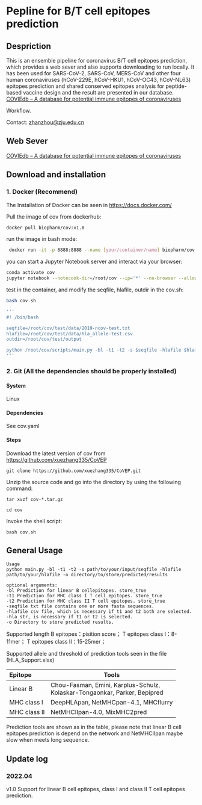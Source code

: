 # Pepline for B/T cell epitopes prediction

## Despriction

This is an ensemble pipeline for coronavirus B/T cell epitopes prediction, which provides a web sever and also supports downloading to run locally. It has been used for SARS-CoV-2, SARS-CoV, MERS-CoV and other four human coronaviruses (hCoV-229E, hCoV-HKU1, hCoV-OC43, hCoV-NL63) epitopes prediction and shared conserved epitopes analysis for peptide-based vaccine design and the result are presented in our database. [COVIEdb – A database for potential immune epitopes of coronaviruses](http://biopharm.zju.edu.cn/coviedb/)

Workflow.

Contact: zhanzhou@zju.edu.cn



## Web Sever

[COVIEdb – A database for potential immune epitopes of coronaviruses](http://biopharm.zju.edu.cn/coviedb/)



## Download and installation

### 1. Docker (Recommend)

The Installation of Docker can be seen in https://docs.docker.com/

Pull the image of cov from dockerhub:

```sh
docker pull biopharm/cov:v1.0
```

run the image in bash mode:

```sh
 docker run -it -p 8888:8888 --name [your/container/name] biopharm/cov:v1.0 bash
```

you can start a Jupyter Notebook server and interact via your browser:

```sh
conda activate cov
jupyter notebook --notecook-dir=/root/cov --ip='*' --no-browser --allow-root
```

test in the container, and modify the seqfile, hlafile, outdir in the cov.sh:

```sh
bash cov.sh

'''
#! /bin/bash

seqfile=/root/cov/test/data/2019-ncov-test.txt
hlafile=/root/cov/test/data/hla_allele-test.csv
outdir=/root/cov/test/output

python /root/cov/scripts/main.py -bl -t1 -t2 -s $seqfile -hlafile $hlafile -o $outdir
'''

```

### 2. Git (All the dependencies should be properly installed)

#### System

Linux

#### Dependencies

See cov.yaml

#### Steps

Download the latest version of cov from https://github.com/xuezhang335/CoVEP

```shell
git clone https://github.com/xuezhang335/CoVEP.git
```

Unzip the source code and go into the directory by using the following command:

```shell
tar xvzf cov-*.tar.gz

cd cov
```

Invoke the shell script:

```shell
bash cov.sh
```



## General Usage

```shell
Usage
python main.py -bl -t1 -t2 -s path/to/your/input/seqfile -hlafile path/to/your/hlafile -o directory/to/store/predicted/results

optional arguments:
-bl Prediction for linear B cellepitopes. store_true
-t1 Prediction for MHC class I T cell epitopes. store_true
-t2 Prediction for MHC class II T cell epitopes. store_true
-seqfile txt file contains one or more fasta sequences.
-hlafile csv file, which is necessary if t1 and t2 both are selected.
-hla str, is necessary if t1 or t2 is selected.
-o Directory to store predicted results.
```

Supported length
B epitopes：pisition score；
T epitopes class I：8-11mer；
T epitopes class II：15-25mer；

Supported allele and threshold of prediction tools seen in the file (HLA_Support.xlsx)

| Epitope      | Tools                                                        |
| :----------- | ------------------------------------------------------------ |
| Linear B     | Chou-Fasman, Emini, Karplus-Schulz, <br />Kolaskar-Tongaonkar, Parker, Bepipred |
| MHC class I  | DeepHLApan, NetMHCpan-4.1, MHCflurry                         |
| MHC class II | NetMHCIIpan-4.0, MixMHC2pred                                 |

Prediction tools are shown as in the table, please note that linear B cell epitopes prediction is depend on the network and NetMHCIIpan maybe slow when meets long sequence.




## Update log

### 2022.04

v1.0
Support for linear B cell epitopes, class I and class II T cell epitopes prediction.
